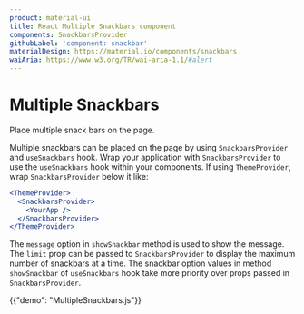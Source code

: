 ```yaml
---
product: material-ui
title: React Multiple Snackbars component
components: SnackbarsProvider
githubLabel: 'component: snackbar'
materialDesign: https://material.io/components/snackbars
waiAria: https://www.w3.org/TR/wai-aria-1.1/#alert
---
```


# Multiple Snackbars

<p class="description">Place multiple snack bars on the page.</p>

Multiple snackbars can be placed on the page by using `SnackbarsProvider` and `useSnackbars` hook.
Wrap your application with `SnackbarsProvider` to use the `useSnackbars` hook within your components. If using `ThemeProvider`, wrap `SnackbarsProvider` below it like:

```jsx
<ThemeProvider>
  <SnackbarsProvider>
    <YourApp />
  </SnackbarsProvider>
</ThemeProvider>
```

The `message` option in `showSnackbar` method is used to show the message. The `limit` prop can be passed to `SnackbarsProvider` to display the maximum number of snackbars at a time.
The snackbar option values in method `showSnackbar` of `useSnackbars` hook take more priority over props passed in `SnackbarsProvider`.

{{"demo": "MultipleSnackbars.js"}}
